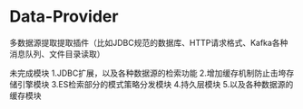 # Data-Provider
多数据源提取提取插件（比如JDBC规范的数据库、HTTP请求格式、Kafka各种消息队列、文件目录读取）


未完成模块
1.JDBC扩展，以及各种数据源的检索功能
2.增加缓存机制防止击垮存储引擎模块
3.ES检索部分的模式策略分发模块
4.持久层模块
5.以及各种数据源的缓存模块
